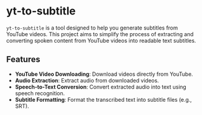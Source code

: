 # yt-to-subtitle

`yt-to-subtitle` is a tool designed to help you generate subtitles from YouTube videos. This project aims to simplify the process of extracting and converting spoken content from YouTube videos into readable text subtitles.

## Features

- **YouTube Video Downloading**: Download videos directly from YouTube.
- **Audio Extraction**: Extract audio from downloaded videos.
- **Speech-to-Text Conversion**: Convert extracted audio into text using speech recognition.
- **Subtitle Formatting**: Format the transcribed text into subtitle files (e.g., SRT).

